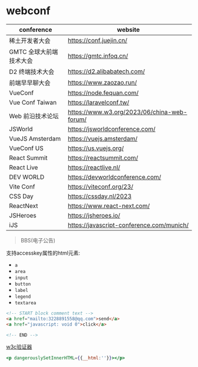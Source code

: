 # webconf

| conference  |   website  |
|  ---        |    ---     |
| 稀土开发者大会  | <https://conf.juejin.cn/> |
| GMTC 全球大前端技术大会 | <https://gmtc.infoq.cn/> |
| D2 终端技术大会  | <https://d2.alibabatech.com/> |
| 前端早早聊大会 | <https://www.zaozao.run/> |
| VueConf      | <https://node.fequan.com/>  |
| Vue Conf Taiwan  | <https://laravelconf.tw/> |
| Web 前沿技术论坛   | <https://www.w3.org/2023/06/china-web-forum/> |
| JSWorld  | <https://jsworldconference.com/> |
| VueJS Amsterdam | <https://vuejs.amsterdam/>  |
| VueConf US   | <https://us.vuejs.org/>  |
| React Summit  | <https://reactsummit.com/> |
| React Live  | <https://reactlive.nl/>  |
| DEV WORLD    | <https://devworldconference.com/>  |
| Vite Conf    |  <https://viteconf.org/23/>  |
| CSS Day      | <https://cssday.nl/2023>  |
| ReactNext    | <https://www.react-next.com/>  |
| JSHeroes     | <https://jsheroes.io/>   |
| iJS          | <https://javascript-conference.com/munich/> |

> BBS(电子公告)

支持accesskey属性的html元素:

- `a`
- `area`
- `input`
- `button`
- `label`
- `legend`
- `textarea`

```html
<!-- START block comment text -->
<a href="mailto:3228891558@qq.com">send</a>
<a href="javascript: void 0">click</a>

<!-- END -->

```

[w3c验证器](https://validator.w3.org/#validate_by_uri)

```jsx
<p dangerouslySetInnerHTML={{__html:''}}></p>

```
